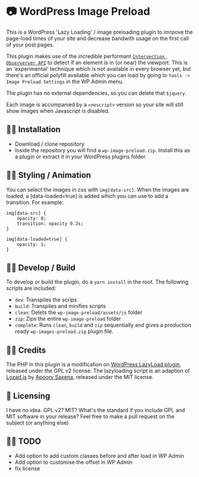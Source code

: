 # 📷 WordPress Image Preload

This is a WordPress 'Lazy Loading' / image preloading plugin to imrpove the page-load times of your site and decrease bandwith usage on the first call of your post pages. 

This plugin makes use of the incredible performant [`Intersection Observerver API`](https://developer.mozilla.org/en-US/docs/Web/API/Intersection_Observer_API) to detect if an element is in (or near) the viewport. This is an 'experimental' technique which is not available in every browser yet, but there's an official polyfill available which you can load by going to `tools -> Image Preload Settings` in the WP Admin menu.

The plugin has no external dependencies, so you can delete that `$jquery`.

Each image is accompanied by a `<noscript>` version so your site will still show images when Javascript is disabled.

## 👷🏼‍ Installation
* Download / clone repository
* Inside the repository you will find a `wp-image-preload.zip`. Install this as a plugin or extract it in your WordPress plugins folder.

## 💅🏼 Styling / Animation
You can select the images in css with `img[data-src]`. When the images are loaded, a [data-loaded=true] is added which you can use to add a transition. For example:

```
img[data-src] {
	opacity: 0;
	transition: opacity 0.3s;
}

img[data-loaded=true] {
	opacity: 1;
}
```

## 👩‍💻 Develop / Build
To develop or build the plugin, do a `yarn install` in the root. The following scripts are included:
* `dev`: Transpiles the scrips
* `build`: Transpiles and minifies scripts
* `clean`: Delets the `wp-image-preload/assets/js` folder
* `zip`: Zips the entire `wp-image-preload` folder
* `complete`: Runs `clean`, `build` and `zip` sequentially and gives a production ready `wp-images-preload.zip` plugin file.

## 👌🏼 Credits
The PHP in this plugin is a modification on [WordPress LazyLoad plugin](https://nl.wordpress.org/plugins/lazy-load/), released under the GPL v2 license. 
The lazyloading script is an adaption of [Lozad.js](https://github.com/ApoorvSaxena/lozad.js) by [Apoorv Saxena](https://apoorv.pro/), released under the MIT license. 

## 📎 Licensing
I have no idea. GPL v2? MIT? What's the standard if you include GPL and MIT software in your release? Feel free to make a pull request on the subject (or anything else)

## 👩‍🏭 TODO
* Add option to add custom classes before and after load in WP Admin
* Add option to customise the offset in WP Admin
* fix license


